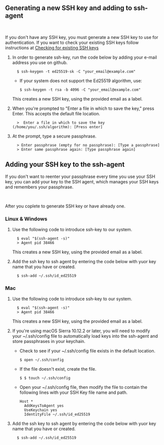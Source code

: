 ## **Generating a new SSH key and adding to ssh-agent**
&nbsp;
 
If you don't have any SSH key, you must generate a new SSH key to use for authentication. If you want to check your existing SSH keys follow instructions at [Checking for existing SSH keys](./check-ssh.md)

1. In order to generate ssh-key, run the code below by adding your e-mail address you use on github.
   
         $ ssh-keygen -t ed25519-sk -C "your_email@example.com"
      - If your system does not support the Ed25519 algorithm, use:
  
            $ ssh-keygen -t rsa -b 4096 -C "your_email@example.com"
  
   This creates a new SSH key, using the provided email as a label.

2. When you're prompted to "Enter a file in which to save the key," press Enter. This accepts the default file location.
   
         >  Enter a file in which to save the key (/home/you/.ssh/algorithm): [Press enter] 
3. At the prompt, type a secure passphrase.
 
         > Enter passphrase (empty for no passphrase): [Type a passphrase]
         > Enter same passphrase again: [Type passphrase again]



## **Adding your SSH key to the ssh-agent**

If you don't want to reenter your passphrase every time you use your SSH key, you can add your key to the SSH agent, which manages your SSH keys and remembers your passphrase.

&nbsp;

After you coplete to generate SSH key or have already one. 

### **Linux & Windows**

1. Use the following code to introduce ssh-key to our system.
   
         $ eval "$(ssh-agent -s)" 
         > Agent pid 38466 
  
   This creates a new SSH key, using the provided email as a label.

2. Add the ssh key to ssh agent by entering the code below with yuor key name that you have or created.
   
         $ ssh-add ~/.ssh/id_ed25519 



### **Mac**

1. Use the following code to introduce ssh-key to our system.
 
         $ eval "$(ssh-agent -s)" 
         > Agent pid 38466 
   This creates a new SSH key, using the provided email as a label.

2. If you're using macOS Sierra 10.12.2 or later, you will need to modify your ~/.ssh/config file to automatically load keys into the ssh-agent and store passphrases in your keychain.
   - Check to see if your ~/.ssh/config file exists in the default location.
  
         $ open ~/.ssh/config
   - If the file doesn't exist, create the file.
  
         $ $ touch ~/.ssh/config
   - Open your ~/.ssh/config file, then modify the file to contain the following lines with your SSH Key file name and path.
 
         Host *
           AddKeysToAgent yes 
           UseKeychain yes 
           IdentityFile ~/.ssh/id_ed25519 

3. Add the ssh key to ssh agent by entering the code below with yuor key name that you have or created.
   
         $ ssh-add ~/.ssh/id_ed25519 
